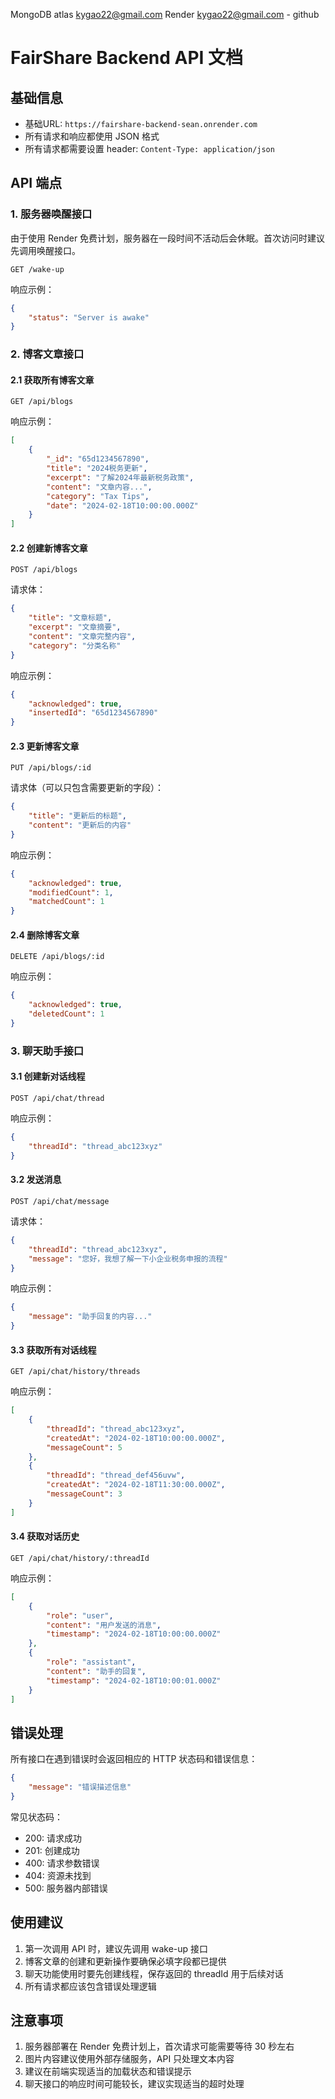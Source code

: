 MongoDB atlas kygao22@gmail.com
Render kygao22@gmail.com - github

# FairShare Backend API 文档

## 基础信息

- 基础URL: `https://fairshare-backend-sean.onrender.com`
- 所有请求和响应都使用 JSON 格式
- 所有请求都需要设置 header: `Content-Type: application/json`

## API 端点

### 1. 服务器唤醒接口

由于使用 Render 免费计划，服务器在一段时间不活动后会休眠。首次访问时建议先调用唤醒接口。

```
GET /wake-up
```

响应示例：
```json
{
    "status": "Server is awake"
}
```

### 2. 博客文章接口

#### 2.1 获取所有博客文章

```
GET /api/blogs
```

响应示例：
```json
[
    {
        "_id": "65d1234567890",
        "title": "2024税务更新",
        "excerpt": "了解2024年最新税务政策",
        "content": "文章内容...",
        "category": "Tax Tips",
        "date": "2024-02-18T10:00:00.000Z"
    }
]
```

#### 2.2 创建新博客文章

```
POST /api/blogs
```

请求体：
```json
{
    "title": "文章标题",
    "excerpt": "文章摘要",
    "content": "文章完整内容",
    "category": "分类名称"
}
```

响应示例：
```json
{
    "acknowledged": true,
    "insertedId": "65d1234567890"
}
```

#### 2.3 更新博客文章

```
PUT /api/blogs/:id
```

请求体（可以只包含需要更新的字段）：
```json
{
    "title": "更新后的标题",
    "content": "更新后的内容"
}
```

响应示例：
```json
{
    "acknowledged": true,
    "modifiedCount": 1,
    "matchedCount": 1
}
```

#### 2.4 删除博客文章

```
DELETE /api/blogs/:id
```

响应示例：
```json
{
    "acknowledged": true,
    "deletedCount": 1
}
```

### 3. 聊天助手接口

#### 3.1 创建新对话线程

```
POST /api/chat/thread
```

响应示例：
```json
{
    "threadId": "thread_abc123xyz"
}
```

#### 3.2 发送消息

```
POST /api/chat/message
```

请求体：
```json
{
    "threadId": "thread_abc123xyz",
    "message": "您好，我想了解一下小企业税务申报的流程"
}
```

响应示例：
```json
{
    "message": "助手回复的内容..."
}
```

#### 3.3 获取所有对话线程

```
GET /api/chat/history/threads
```

响应示例：
```json
[
    {
        "threadId": "thread_abc123xyz",
        "createdAt": "2024-02-18T10:00:00.000Z",
        "messageCount": 5
    },
    {
        "threadId": "thread_def456uvw",
        "createdAt": "2024-02-18T11:30:00.000Z",
        "messageCount": 3
    }
]
```

#### 3.4 获取对话历史

```
GET /api/chat/history/:threadId
```

响应示例：
```json
[
    {
        "role": "user",
        "content": "用户发送的消息",
        "timestamp": "2024-02-18T10:00:00.000Z"
    },
    {
        "role": "assistant",
        "content": "助手的回复",
        "timestamp": "2024-02-18T10:00:01.000Z"
    }
]
```

## 错误处理

所有接口在遇到错误时会返回相应的 HTTP 状态码和错误信息：

```json
{
    "message": "错误描述信息"
}
```

常见状态码：
- 200: 请求成功
- 201: 创建成功
- 400: 请求参数错误
- 404: 资源未找到
- 500: 服务器内部错误

## 使用建议

1. 第一次调用 API 时，建议先调用 wake-up 接口
2. 博客文章的创建和更新操作要确保必填字段都已提供
3. 聊天功能使用时要先创建线程，保存返回的 threadId 用于后续对话
4. 所有请求都应该包含错误处理逻辑

## 注意事项

1. 服务器部署在 Render 免费计划上，首次请求可能需要等待 30 秒左右
2. 图片内容建议使用外部存储服务，API 只处理文本内容
3. 建议在前端实现适当的加载状态和错误提示
4. 聊天接口的响应时间可能较长，建议实现适当的超时处理
